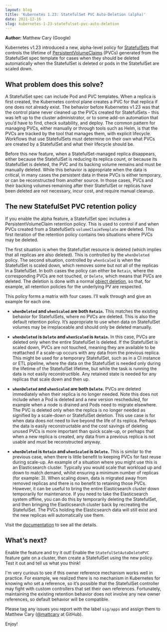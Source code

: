 ```yaml
---
layout: blog
title: 'Kubernetes 1.23: StatefulSet PVC Auto-Deletion (alpha)'
date: 2021-12-16
slug: kubernetes-1-23-statefulset-pvc-auto-deletion
---
```


**Author:** Matthew Cary (Google)

Kubernetes v1.23 introduced a new, alpha-level policy for
[StatefulSets](/docs/concepts/workloads/controllers/statefulset/) that controls the lifetime of
[PersistentVolumeClaims](/docs/concepts/storage/persistent-volumes/) (PVCs) generated from the
StatefulSet spec template for cases when they should be deleted automatically when the StatefulSet
is deleted or pods in the StatefulSet are scaled down.

## What problem does this solve?
A StatefulSet spec can include Pod and PVC templates. When a replica is first created, the
Kubernetes control plane creates a PVC for that replica if one does not already exist. The behavior
before Kubernetes v1.23 was that the control plane never cleaned up the PVCs created for
StatefulSets - this was left up to the cluster administrator, or to some add-on automation that
you’d have to find, check suitability, and deploy. The common pattern for managing PVCs, either
manually or through tools such as Helm, is that the PVCs are tracked by the tool that manages them,
with explicit lifecycle. Workflows that use StatefulSets must determine on their own what PVCs are
created by a StatefulSet and what their lifecycle should be.

Before this new feature, when a StatefulSet-managed replica disappears, either because the
StatefulSet is reducing its replica count, or because its StatefulSet is deleted, the PVC and its
backing volume remains and must be manually deleted. While this behavior is appropriate when the
data is critical, in many cases the persistent data in these PVCs is either temporary, or can be
reconstructed from another source. In those cases, PVCs and their backing volumes remaining after
their StatefulSet or replicas have been deleted are not necessary, incur cost, and require manual
cleanup.

## The new StatefulSet PVC retention policy

If you enable the alpha feature, a StatefulSet spec includes a PersistentVolumeClaim retention
policy.  This is used to control if and when PVCs created from a StatefulSet’s `volumeClaimTemplate`
are deleted.  This first iteration of the retention policy contains two situations where PVCs may be
deleted.

The first situation is when the StatefulSet resource is deleted (which implies that all replicas are
also deleted). This is controlled by the `whenDeleted` policy. The second situation, controlled by
`whenScaled` is when the StatefulSet is scaled down, which removes some but not all of the replicas
in a StatefulSet. In both cases the policy can either be `Retain`, where the corresponding PVCs are
not touched, or `Delete`, which means that PVCs are deleted. The deletion is done with a normal
[object deletion](/docs/concepts/architecture/garbage-collection/), so that, for example, all
retention policies for the underlying PV are respected.

This policy forms a matrix with four cases. I’ll walk through and give an example for each one.

  * **`whenDeleted` and `whenScaled` are both `Retain`.** This matches the existing behavior for
    StatefulSets, where no PVCs are deleted. This is also the default retention policy. It’s
    appropriate to use when data on StatefulSet volumes may be irreplaceable and should only be
    deleted manually.

  * **`whenDeleted` is `Delete` and `whenScaled` is `Retain`.** In this case, PVCs are deleted only when
    the entire StatefulSet is deleted. If the StatefulSet is scaled down, PVCs are not touched,
    meaning they are available to be reattached if a scale-up occurs with any data from the previous
    replica. This might be used for a temporary StatefulSet, such as in a CI instance or ETL
    pipeline, where the data on the StatefulSet is needed only during the lifetime of the
    StatefulSet lifetime, but while the task is running the data is not easily reconstructible. Any
    retained state is needed for any replicas that scale down and then up.

  * **`whenDeleted` and `whenScaled` are both `Delete`.** PVCs are deleted immediately when their
    replica is no longer needed. Note this does not include when a Pod is deleted and a new version
    rescheduled, for example when a node is drained and Pods need to migrate elsewhere. The PVC is
    deleted only when the replica is no longer needed as signified by a scale-down or StatefulSet
    deletion. This use case is for when data does not need to live beyond the life of its
    replica. Perhaps the data is easily reconstructable and the cost savings of deleting unused PVCs
    is more important than quick scale-up, or perhaps that when a new replica is created, any data
    from a previous replica is not usable and must be reconstructed anyway.

  * **`whenDeleted` is `Retain` and `whenScaled` is `Delete`.** This is similar to the previous case,
    when there is little benefit to keeping PVCs for fast reuse during scale-up. An example of a
    situation where you might use this is an Elasticsearch cluster. Typically you would scale that
    workload up and down to match demand, whilst ensuring a minimum number of replicas (for example:
    3). When scaling down, data is migrated away from removed replicas and there is no benefit to
    retaining those PVCs. However, it can be useful to bring the entire Elasticsearch cluster down
    temporarily for maintenance. If you need to take the Elasticsearch system offline, you can do
    this by temporarily deleting the StatefulSet, and then bringing the Elasticsearch cluster back
    by recreating the StatefulSet. The PVCs holding the Elasticsearch data will still exist and the
    new replicas will automatically use them.

Visit the
[documentation](/docs/concepts/workloads/controllers/statefulset/#persistentvolumeclaim-policies) to
see all the details.

## What’s next?

Enable the feature and try it out! Enable the `StatefulSetAutoDeletePVC` feature gate on a cluster,
then create a StatefulSet using the new policy. Test it out and tell us what you think!

I'm very curious to see if this owner reference mechanism works well in practice. For example, we
realized there is no mechanism in Kubernetes for knowing who set a reference, so it’s possible that
the StatefulSet controller may fight with custom controllers that set their own
references. Fortunately, maintaining the existing retention behavior does not involve any new owner
references, so default behavior will be compatible.

Please tag any issues you report with the label `sig/apps` and assign them to Matthew Cary
([@mattcary](https://github.com/mattcary) at GitHub).

Enjoy!

